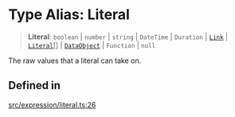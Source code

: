 # Type Alias: Literal

> **Literal**: `boolean` \| `number` \| `string` \| `DateTime` \| `Duration` \| [`Link`](../classes/Link.md) \| [`Literal`](Literal.md)[] \| [`DataObject`](DataObject.md) \| `Function` \| `null`

The raw values that a literal can take on.

## Defined in

[src/expression/literal.ts:26](https://github.com/blacksmithgu/datacore/blob/68b5529e5bdbcee81e7112d11ecb8c7d40cbb0f2/src/expression/literal.ts#L26)
